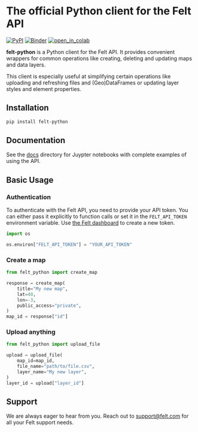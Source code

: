 # The official Python client for the Felt API

[![PyPI][pypi_badge]][pypi_link]
[![Binder][binder_badge]][binder_jupyterlab_url]
[![open_in_colab][colab_badge]][colab_notebook_link]

[pypi_badge]: https://badge.fury.io/py/felt-python.svg
[pypi_link]: https://pypi.org/project/felt-python/
[binder_badge]: https://mybinder.org/badge_logo.svg
[binder_jupyterlab_url]: https://mybinder.org/v2/gh/felt/felt-python/HEAD
[colab_badge]: https://colab.research.google.com/assets/colab-badge.svg
[colab_notebook_link]: https://colab.research.google.com/github/felt/felt-python/blob/main

**felt-python** is a Python client for the Felt API. It provides convenient wrappers for
common operations like creating, deleting and updating maps and data layers.

This client is especially useful at simplifying certain operations like uploading and
refreshing files and (Geo)DataFrames or updating layer styles and element properties.

## Installation

```bash
pip install felt-python
```

## Documentation

See the [docs](/docs) directory for Juypter notebooks with complete examples of using the API.

## Basic Usage

### Authentication

To authenticate with the Felt API, you need to provide your API token. You can either 
pass it explicitly to function calls or set it in the `FELT_API_TOKEN` environment variable.
Use [the Felt dashboard](https://felt.com/maps/latest/integrations) to create a new token.

```python
import os

os.environ["FELT_API_TOKEN"] = "YOUR_API_TOKEN"
```

### Create a map

```python
from felt_python import create_map

response = create_map(
    title="My new map",
    lat=40,
    lon=-3,
    public_access="private",
)
map_id = response["id"]
```

### Upload anything

```python
from felt_python import upload_file

upload = upload_file(
    map_id=map_id,
    file_name="path/to/file.csv",
    layer_name="My new layer",
)
layer_id = upload["layer_id"]
```

## Support
We are always eager to hear from you. Reach out to support@felt.com for all your Felt support needs.
